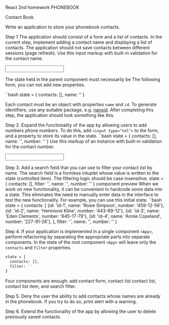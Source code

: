 React 2nd homework PHONEBOOK

Contact Book.

Write an application to store your phonebook contacts.

Step 1 The application should consist of a form and a list of contacts. In the
current step, implement adding a contact name and displaying a list of contacts.
The application should not save contacts between different sessions (page
refresh). Use this input markup with built-in validation for the contact name.

<input
  type="text"
  name="name"
  pattern="^[a-zA-Zа-яА-Я]+(([' -][a-zA-Zа-яА-Я ])?[a-zA-Zа-яА-Я]*)*$"
  title="Name may contain only letters, apostrophe, dash and spaces. For 
  example Adrian, Jacob Mercer, Charles de Batz de Castelmore d'Artagnan."
  required
/>

The state held in the parent component <App> must necessarily be The following
form, you can not add new properties.

``bash state = { contacts: [], name: '' }

Each contact must be an object with properties `name` and `id`. To generate
identifiers, use any suitable package, e.g.
[nanoid](https://www.npmjs.com/package/nanoid). After completing this step, the
application should look something like this.

Step 2. Expand the functionality of the app by allowing users to add numbers
phone numbers. To do this, add `<input type="tel">` to the form, and a property
to store its value in the state. ``bash state = { contacts: [], name: '',
number: '' } Use this markup of an instance with built-in validation for the
contact number.

<input
  type="tel"
  name="number"
  pattern="\+?\d{1,4}?[-.\s]?\(?\d{1,3}?\)?[-.\s]?\d{1,4}[-.\s]?\d{1,4}[-.\s]?\d{1,9}"
  title="Phone number must be digits and can contain spaces, dashes, parentheses and can start with +"
  required
/>

Step 3. Add a search field that you can use to filter your contact list by name.
The search field is a formless intuplet whose value is written to the state
(controlled item). The filtering logic should be case insensitive. state = {
contacts: [], filter: '', name: '', number: '' } component preview When we work
on new functionality, it can be convenient to hardcode some data into a state.
This eliminates the need to manually enter data in the interface to test the new
functionality. For example, you can use this initial state. ``bash state = {
contacts: [ {id: 'id-1', name: 'Rosie Simpson', number: '459-12-56'}, {id:
'id-2', name: 'Hermione Kline', number: '443-89-12'}, {id: 'id-3', name: 'Eden
Clements', number: '645-17-79'}, {id: 'id-4', name: 'Annie Copeland', number:
'227-91-26'}, ], filter: '', name: '', number: '' }

Step 4. If your application is implemented in a single component `<App>`,
perform refactoring by separating the appropriate parts into separate
components. In the state of the root component `<App>` will leave only the
`contacts` and `filter` properties.

```bash
state = {
  contacts: [],
  filter: ''
}
```

Four components are enough: add contact form, contact list contact list, contact
list item, and search filter.

Step 5. Deny the user the ability to add contacts whose names are already in the
phonebook. If you try to do so, print alert with a warning.

Step 6. Extend the functionality of the app by allowing the user to delete
previously saved contacts.
